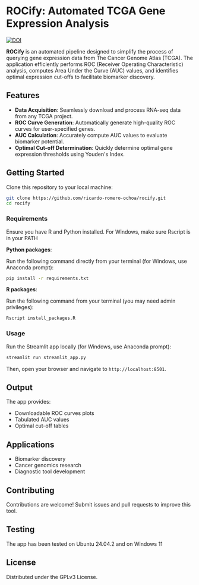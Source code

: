 # ROCify: Automated TCGA Gene Expression Analysis

[![DOI](https://zenodo.org/badge/975904628.svg)](https://doi.org/10.5281/zenodo.15347297)

**ROCify** is an automated pipeline designed to simplify the process of querying gene expression data from The Cancer Genome Atlas (TCGA). The application efficiently performs ROC (Receiver Operating Characteristic) analysis, computes Area Under the Curve (AUC) values, and identifies optimal expression cut-offs to facilitate biomarker discovery.

## Features

- **Data Acquisition**: Seamlessly download and process RNA-seq data from any TCGA project.
- **ROC Curve Generation**: Automatically generate high-quality ROC curves for user-specified genes.
- **AUC Calculation**: Accurately compute AUC values to evaluate biomarker potential.
- **Optimal Cut-off Determination**: Quickly determine optimal gene expression thresholds using Youden's Index.

## Getting Started

Clone this repository to your local machine:

```bash
git clone https://github.com/ricardo-romero-ochoa/rocify.git
cd rocify
```

### Requirements

Ensure you have R and Python installed. For Windows, make sure Rscript is in your PATH

**Python packages**:

Run the following command directly from your terminal (for Windows, use Anaconda prompt):

```bash
pip install -r requirements.txt
```

**R packages**:

Run the following command from your terminal (you may need admin privileges):

```bash
Rscript install_packages.R
```

### Usage

Run the Streamlit app locally (for Windows, use Anaconda prompt):

```bash
streamlit run streamlit_app.py
```

Then, open your browser and navigate to `http://localhost:8501`.

## Output

The app provides:
- Downloadable ROC curves plots
- Tabulated AUC values
- Optimal cut-off tables

## Applications

- Biomarker discovery
- Cancer genomics research
- Diagnostic tool development

## Contributing

Contributions are welcome! Submit issues and pull requests to improve this tool.

## Testing
The app has been tested on Ubuntu 24.04.2 and on Windows 11

## License

Distributed under the GPLv3 License.

